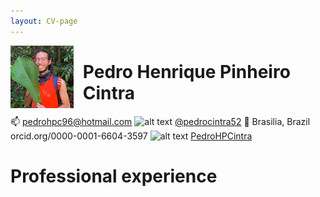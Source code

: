 ```yaml
---
layout: CV-page
---
```


<!-- Please don't remove this: Grab your social icons from https://github.com/carlsednaoui/gitsocial -->

<!-- display the social media buttons in your README -->


<!-- links to social media icons -->
<!-- no need to change these -->

<!-- icons with padding -->

[1.1]: http://i.imgur.com/tXSoThF.png (twitter icon with padding)
[2.1]: http://i.imgur.com/0o48UoR.png (github icon with padding)

<img style="float: left; width: 20%; margin-right: 15px;" src="/assets/img/Me_folha_crop.png">

<!-- ![image](/assets/img/Me_folha_crop.png){: style="float: left"; margin-right: 10em; height="25%" width="25%"} -->

# Pedro Henrique Pinheiro Cintra

:mailbox: pedrohpc96@hotmail.com
![alt text][1.1] [@pedrocintra52](https://twitter.com/pedrocintra52)
:round_pushpin: Brasilia, Brazil
orcid.org/0000-0001-6604-3597
![alt text][2.1] [PedroHPCintra](https://github.com/PedroHPCintra)

# Professional experience